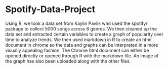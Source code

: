 # Spotify-Data-Project
Using R, we took a data set from Kaylin Pavlik who used the spotifyr package to collect 5000 songs across 6 genres. We then cleaned up the data set and extracted certain variables to create a graph of popularity over time to analyze trends.
We then used markdown in R to create an html document in chrome so the data and graphs can be interpreted in a more visually appealing fashion.
The Chrome html document can either be opened directly or opened through R with the markdown file.
An image of the graph has also been uploaded along with the other files.
